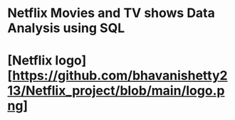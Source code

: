 # Netflix Movies and TV shows Data Analysis using SQL

# [Netflix logo][https://github.com/bhavanishetty213/Netflix_project/blob/main/logo.png]

